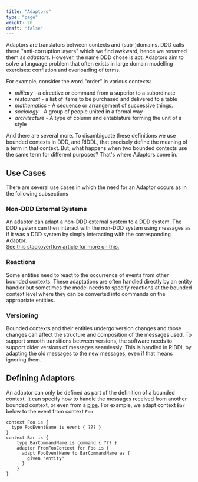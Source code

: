 ```yaml
---
title: "Adaptors"
type: "page"
weight: 20 
draft: "false"
---
```

Adaptors are translators between contexts and (sub-)domains. 
DDD calls these "anti-corruption layers" which we find awkward, hence we
renamed them as _adaptors_.  However, the name DDD chose is apt.  Adaptors aim to 
solve a language problem that often exists in large domain modelling exercises: 
conflation and overloading of terms.

For example, consider the word "order" in various contexts:
* _military_ - a directive or command from a superior to a subordinate
* _restaurant_ - a list of items to be purchased and delivered to a table
* _mathematics_ - A sequence or arrangement of successive things.
* _sociology_ - A group of people united in a formal way
* _architecture_ -  A type of column and entablature forming the unit of a style

And there are several more. To disambiguate these definitions we use bounded contexts in DDD, 
and RIDDL, that precisely define the meaning of a term in that context. But, what happens when 
two bounded contexts use the same term for different purposes? That's where Adaptors come in. 

## Use Cases
There are several use cases in which the need for an Adaptor occurs as in the following subsections

### Non-DDD External Systems
An adaptor can adapt a non-DDD external system to a DDD system. The DDD system can then interact
with the non-DDD system using messages as if it was a DDD system by simply interacting with the 
corresponding Adaptor.  
[See this stackoverflow article for more on this.](https://stackoverflow.com/questions/909264/ddd-anti-corruption-layer-how-to)

### Reactions
Some entities need to react to the occurrence of events from other bounded contexts. These 
adaptations are often handled directly by an entity handler but sometimes the model needs to
specify reactions at the bounded context level where they can be converted into commands on 
the appropriate entities. 

### Versioning
Bounded contexts and their entities undergo version changes and those changes can affect the 
structure and composition of the messages used.  To support smooth transitions between versions, 
the software needs to support older versions of messages seamlessly. This is handled in
RIDDL by adapting the old messages to the new messages, even if that means ignoring them.

## Defining Adaptors
An adaptor can only be defined as part of the definition of a bounded context. It can specify 
how to handle the messages received from another bounded context, or even from a 
[pipe](../../streaming/pipe). 
For example, we adapt context `Bar` below to the event from context `Foo`
```riddl
context Foo is {
  type FooEventName is event { ??? }
}
context Bar is {
    type BarCommandName is command { ??? }
    adaptor FromFooContext for Foo is {
      adapt FooEventName to BarCommandName as {
        given "entity"
      }
    }
}
```


